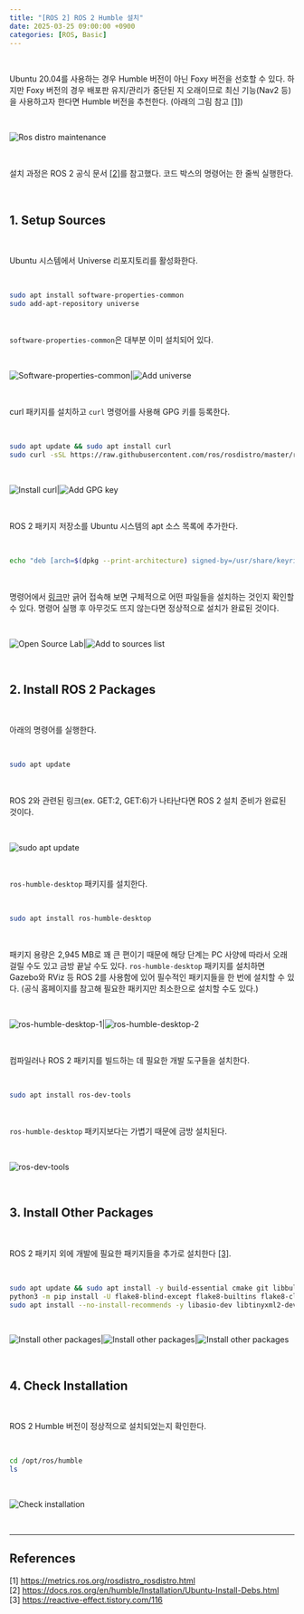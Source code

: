 ```yaml
---
title: "[ROS 2] ROS 2 Humble 설치"
date: 2025-03-25 09:00:00 +0900
categories: [ROS, Basic]
---
```


&nbsp;

Ubuntu 20.04를 사용하는 경우 Humble 버전이 아닌 Foxy 버전을 선호할 수 있다. 하지만 Foxy 버전의 경우 배포판 유지/관리가 중단된 지 오래이므로 최신 기능(Nav2 등)을 사용하고자 한다면 Humble 버전을 추천한다. (아래의 그림 참고 [[1]](<https://metrics.ros.org/rosdistro_rosdistro.html>))

<br>

![Ros distro maintenance](/assets/img/2025-03-25/ros-distro-maintenance.png)

<br>

설치 과정은 ROS 2 공식 문서 [[2]](<https://docs.ros.org/en/humble/Installation/Ubuntu-Install-Debs.html>)를 참고했다. 코드 박스의 명령어는 한 줄씩 실행한다.

<br>

## 1. Setup Sources

<br>

Ubuntu 시스템에서 Universe 리포지토리를 활성화한다.

<br>

```bash
sudo apt install software-properties-common
sudo add-apt-repository universe
```

<br>

`software-properties-common`은 대부분 이미 설치되어 있다.

<br>

![Software-properties-common](/assets/img/2025-03-25/software-properties-common.png)|![Add universe](/assets/img/2025-03-25/add-universe.png)

<br>

curl 패키지를 설치하고 `curl` 명령어를 사용해 GPG 키를 등록한다.

<br>

```bash
sudo apt update && sudo apt install curl
sudo curl -sSL https://raw.githubusercontent.com/ros/rosdistro/master/ros.key -o /usr/share/keyrings/ros-archive-keyring.gpg
```

<br>

![Install curl](/assets/img/2025-03-25/install-curl.png)|![Add GPG key](/assets/img/2025-03-25/add-gpg-key.png)

<br>

ROS 2 패키지 저장소를 Ubuntu 시스템의 apt 소스 목록에 추가한다.

<br>

```bash
echo "deb [arch=$(dpkg --print-architecture) signed-by=/usr/share/keyrings/ros-archive-keyring.gpg] http://packages.ros.org/ros2/ubuntu $(. /etc/os-release && echo $UBUNTU_CODENAME) main" | sudo tee /etc/apt/sources.list.d/ros2.list > /dev/null
```

<br>

명령어에서 [링크](<http://packages.ros.org/ros2/ubuntu>)만 긁어 접속해 보면 구체적으로 어떤 파일들을 설치하는 것인지 확인할 수 있다. 명령어 실행 후 아무것도 뜨지 않는다면 정상적으로 설치가 완료된 것이다.

<br>

![Open Source Lab](/assets/img/2025-03-25/open-source-lab.png)|![Add to sources list](/assets/img/2025-03-25/echo-deb.png)

<br>

## 2. Install ROS 2 Packages

<br>

아래의 명령어를 실행한다.

<br>

```bash
sudo apt update
```

<br>

ROS 2와 관련된 링크(ex. GET:2, GET:6)가 나타난다면 ROS 2 설치 준비가 완료된 것이다.

<br>

![sudo apt update](/assets/img/2025-03-25/sudo-apt-update.png)

<br>

`ros-humble-desktop` 패키지를 설치한다.

<br>

```bash
sudo apt install ros-humble-desktop
```

<br>

패키지 용량은 2,945 MB로 꽤 큰 편이기 때문에 해당 단계는 PC 사양에 따라서 오래 걸릴 수도 있고 금방 끝날 수도 있다. `ros-humble-desktop` 패키지를 설치하면 Gazebo와 RViz 등 ROS 2를 사용함에 있어 필수적인 패키지들을 한 번에 설치할 수 있다. (공식 홈페이지를 참고해 필요한 패키지만 최소한으로 설치할 수도 있다.)

<br>

![ros-humble-desktop-1](/assets/img/2025-03-25/ros-humble-desktop-1.png)|![ros-humble-desktop-2](/assets/img/2025-03-25/ros-humble-desktop-2.png)

<br>

컴파일러나 ROS 2 패키지를 빌드하는 데 필요한 개발 도구들을 설치한다.

<br>

```bash
sudo apt install ros-dev-tools
```

<br>

`ros-humble-desktop` 패키지보다는 가볍기 때문에 금방 설치된다.

<br>

![ros-dev-tools](/assets/img/2025-03-25/ros-dev-tools.png)

<br>

## 3. Install Other Packages

<br>

ROS 2 패키지 외에 개발에 필요한 패키지들을 추가로 설치한다 [[3]](<https://reactive-effect.tistory.com/116>).

<br>

```bash
sudo apt update && sudo apt install -y build-essential cmake git libbullet-dev python3-colcon-common-extensions python3-flake8 python3-pip python3-pytest-cov python3-rosdep python3-setuptools python3-vcstool wget python3-argcomplete
python3 -m pip install -U flake8-blind-except flake8-builtins flake8-class-newline flake8-comprehensions flake8-deprecated flake8-docstrings flake8-import-order flake8-quotes pytest-repeat pytest-rerunfailures pytest
sudo apt install --no-install-recommends -y libasio-dev libtinyxml2-dev libcunit1-dev
```

<br>

![Install other packages](/assets/img/2025-03-25/install-other-packages-1.png)|![Install other packages](/assets/img/2025-03-25/install-other-packages-2.png)|![Install other packages](/assets/img/2025-03-25/install-other-packages-3.png)

<br>

## 4. Check Installation

<br>

ROS 2 Humble 버전이 정상적으로 설치되었는지 확인한다.

<br>

```bash
cd /opt/ros/humble
ls
```

<br>

![Check installation](/assets/img/2025-03-25/check-installation.png)

<br>

---

## References

[1] <https://metrics.ros.org/rosdistro_rosdistro.html>  
[2] <https://docs.ros.org/en/humble/Installation/Ubuntu-Install-Debs.html>  
[3] <https://reactive-effect.tistory.com/116>